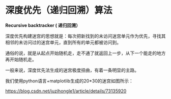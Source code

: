 # 深度优先（递归回溯）算法

**Recursive backtracker ( 递归回溯）**

深度优先构建迷宫的思想就是：每次把新找到的未访问迷宫单元作为优先，寻找其相邻的未访问过的迷宫单元，直到所有的单元都被访问到。

通俗的说，就是从起点开始随机走，走不通了就返回上一步，从下一个能走的地方再开始随机走。

一般来说，深度优先法生成的迷宫极度扭曲，有着一条明显的主路。

我们使用python语言+matplotlib生成的20*30的迷宫如图所示：


https://blog.csdn.net/juzihongle1/article/details/73135920


